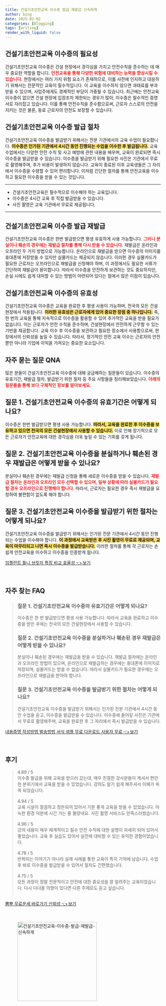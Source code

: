 ```yaml
---
title: 건설기초안전교육 이수증 발급 재발급 신속하게
author: bing
date: 2025-02-02
categories: [Blogging]
tags: [writing]
render_with_liquid: false
---
```



<h2 id='건설기초안전교육-이수증의-필요성'>건설기초안전교육 이수증의 필요성</h2>

<p>건설기초안전교육 이수증은 건설 현장에서 경각심을 가지고 안전수칙을 준수하는 데 매우 중요한 역할을 합니다. <b><span style="color: #ee2323;">안전교육을 통해 다양한 위험에 대비하는 능력을 향상시킬 수 있습니다.</span></b> 현장에서는 여러 가지 위험 요소가 존재하므로, 이를 사전에 인지하고 대응하기 위해서는 전문적인 교육이 필수적입니다. 이 교육을 이수하지 않으면 과태료를 부과받을 수 있으며, 사업주에게도 경제적인 부담이 가중될 수 있습니다. 최근에는 안전교육 이수증이 없으면 건설 현장에 입장조차 제한되는 경우가 많아, 이수증은 필수적인 증명서로 자리잡고 있습니다. 이를 통해 안전수칙을 준수함으로써, 근로자 스스로의 안전을 지키는 것은 물론, 동료 근로자의 안전도 보장할 수 있습니다.</p>

<h2 id='건설기초안전교육-이수증-발급-절차'>건설기초안전교육 이수증 발급 절차</h2>

<p>건설기초안전교육 이수증을 발급받기 위해서는 전문 기관에서의 교육 수업이 필요합니다. <b><span style="background-color: #ffe066;">이수증은 인가된 기관에서 4시간 동안 진행되는 수업을 이수한 후 발급됩니다.</span></b> 교육 수업에서는 다양한 안전 수칙 및 사고 예방에 관한 내용을 배우며, 교육이 완료되면 즉시 이수증을 발급받을 수 있습니다. 이수증을 발급받기 위해 필요한 사진은 기관에서 무료로 촬영해주며, 추가 비용이 발생하지 않습니다. 교육이 종료된 이후 교육생들은 그 자리에서 이수증을 수령할 수 있어 편리합니다. 이처럼 간단한 절차를 통해 안전교육을 이수하고 필요한 이수증을 받을 수 있는 것입니다.</p>

<hr />

<ul>
    <li>건설기초안전교육은 필수적으로 이수해야 하는 교육입니다.</li>
    <li>이수증은 4시간 교육 후 직접 발급받을 수 있습니다.</li>
    <li>사진 촬영은 교육 기관에서 무료로 제공됩니다.</li>
</ul>

<hr />

<h2 id='건설기초안전교육-이수증-발급-재발급'>건설기초안전교육 이수증 발급 재발급</h2>

<p>건설기초안전교육 이수증은 한번 발급받으면 평생 유효하게 사용 가능합니다. <b><span style="color: #ee2323;">그러나 분실이나 훼손의 경우에는 재발급 절차를 통해 다시 받을 수 있습니다.</span></b> 재발급은 온라인과 오프라인 두 가지 방법으로 가능합니다. 온라인으로 재발급을 받으면 이수증의 이미지를 휴대폰에 저장받을 수 있지만 실물카드는 제공되지 않습니다. 이러한 경우 실물카드가 필요한 근로자는 오프라인으로 재발급을 신청해야 하며, 이 과정에서도 필요한 서류가 간단하여 재발급이 용이합니다. 따라서 이수증을 안전하게 보관하는 것도 중요하지만, 손실 시에도 쉽게 대처할 수 있는 방법이 마련되어 있다는 점에서 많은 이점이 있습니다.</p>

<h2 id='건설기초안전교육-이수증의-유효성'>건설기초안전교육 이수증의 유효성</h2>

<p>건설기초안전교육 이수증은 교육을 완료한 후 평생 사용이 가능하며, 전국의 모든 건설현장에서 적용됩니다. <b><span style="background-color: #ffe066;">이러한 유효성은 근로자에게 있어 중요한 장점 중 하나입니다.</span></b> 즉, 한 번의 교육을 통해 지속적으로 이수증을 활용할 수 있어 추가적인 교육을 받을 필요가 없습니다. 이는 근로자가 안전 수칙을 준수하며, 건설현장에서 안전하게 근무할 수 있는 기반을 제공합니다. 교육 이수 후 이수증을 보관하고 필요한 장소에서 사용함으로써, 현장에서의 신뢰성을 높일 수 있습니다. 따라서, 정기적인 안전 교육 이수는 근로자의 안전뿐만 아니라 기업에 이익을 가져오는 중요한 요소입니다.</p>

<h2 id='자주-묻는-질문-QNA'>자주 묻는 질문 QNA</h2>

<p>많은 분들이 건설기초안전교육 이수증에 대해 궁금해하는 질문들이 있습니다. 이수증의 유효기간, 재발급 절차, 발급받기 위한 절차 등 주요 사항들을 정리해보았습니다. <b><span style="color: #ee2323;">아래의 질문들을 통해 보다 구체적인 정보를 알아보세요.</span></b></p>

<h2 id='자주-묻는-질문-질문1'>질문 1. 건설기초안전교육 이수증의 유효기간은 어떻게 되나요?</h2>

<p>이수증은 한번 발급받으면 평생 사용 가능합니다. <b><span style="background-color: #ffe066;">따라서, 교육을 완료한 후 이수증을 보유하고 있으면 전국의 모든 건설현장에서 사용할 수 있습니다.</span></b> 이로 인해 장기적으로 모든 근로자가 안전교육에 대한 경각심을 더욱 높일 수 있는 기회를 갖게 됩니다.</p>

<h2 id='자주-묻는-질문-질문2'>질문 2. 건설기초안전교육 이수증을 분실하거나 훼손된 경우 재발급은 어떻게 받을 수 있나요?</h2>

<p>분실이나 훼손된 경우에는 재발급 신청을 통해 새로운 이수증을 받을 수 있습니다. <b><span style="color: #ee2323;">재발급 절차는 온라인과 오프라인 모두 선택할 수 있으며, 일부 상황에 따라 실물카드가 필요할 경우 오프라인으로 진행해야 합니다.</span></b> 따라서, 근로자는 필요한 경우 즉시 재발급을 요청하여 불편함이 없도록 해야 합니다.</p>

<h2 id='자주-묻는-질문-질문3'>질문 3. 건설기초안전교육 이수증을 발급받기 위한 절차는 어떻게 되나요?</h2>

<p>건설기초안전교육 이수증을 발급받기 위해서는 인가된 전문 기관에서 4시간 동안 진행되는 수업을 이수해야 합니다. <b><span style="background-color: #ffe066;">이 과정에서 교육받은 후 사진 촬영이 무료로 제공되며, 교육이 마무리되고 나면 즉시 이수증을 발급받습니다.</span></b> 이러한 절차를 통해 각 근로자는 손쉽게 안전교육을 이수하고 이수증을 인증받게 됩니다.</p>


<p><a class="click-button" title="임플란트 틀니 브릿지 특징 비교 효율성" href="https://afficreate.github.io/posts/%EC%9E%84%ED%94%8C%EB%9E%80%ED%8A%B8-%ED%8B%80%EB%8B%88-%EB%B8%8C%EB%A6%BF%EC%A7%80-%ED%8A%B9%EC%A7%95-%EB%B9%84%EA%B5%90-%ED%9A%A8%EC%9C%A8%EC%84%B1/" rel="dofollow">임플란트 틀니 브릿지 특징 비교 효율성 👈 보기</a></p><br>
<h2 id='자주_찾는_FAQ'>자주 찾는 FAQ</h2>
<div itemscope="" itemtype="https://schema.org/FAQPage"> 
<blockquote> 
<div itemscope="" itemprop="mainEntity" itemtype="https://schema.org/Question"> 
<h3 itemprop="name">질문 1. 건설기초안전교육 이수증의 유효기간은 어떻게 되나요?</h3> 
<div itemscope="" itemprop="acceptedAnswer" itemtype="https://schema.org/Answer"> 
<span itemprop="text"> 
<p>이수증은 한 번 발급받으면 평생 사용 가능합니다. 따라서 교육을 완료하고 이수증을 받은 후에는 전국의 모든 건설현장에서 사용할 수 있습니다.</p> 
</span> 
</div> 
</div> 
<div itemscope="" itemprop="mainEntity" itemtype="https://schema.org/Question"> 
<h3 itemprop="name">질문 2. 건설기초안전교육 이수증을 분실하거나 훼손된 경우 재발급은 어떻게 받을 수 있나요?</h3> 
<div itemscope="" itemprop="acceptedAnswer" itemtype="https://schema.org/Answer"> 
<span itemprop="text"> 
<p>분실이나 훼손된 경우에는 재발급을 받을 수 있습니다. 재발급 절차에는 온라인과 오프라인 방법이 있으며, 온라인으로 재발급하는 경우에는 휴대폰에 이미지로 저장되며, 실물카드는 받을 수 없습니다. 따라서 실물카드가 필요한 경우에는 오프라인으로 재발급을 받아야 합니다.</p> 
</span> 
</div> 
</div> 
<div itemscope="" itemprop="mainEntity" itemtype="https://schema.org/Question"> 
<h3 itemprop="name">질문 3. 건설기초안전교육 이수증을 발급받기 위한 절차는 어떻게 되나요?</h3> 
<div itemscope="" itemprop="acceptedAnswer" itemtype="https://schema.org/Answer"> 
<span itemprop="text"> 
<p>건설기초안전교육 이수증을 발급받기 위해서는 인가된 전문 기관에서 4시간 동안 수업을 듣고, 이수증을 발급받을 수 있습니다. 이수증에 들어갈 사진은 기관에서 무료로 촬영해주며, 교육을 완료한 후 그 자리에서 즉시 발급받을 수 있습니다.</p> 
</span> 
</div> 
</div> 
</blockquote> 
</div>
<p><a class="click-button" title="내용증명 작성방법 발송방법 서식 샘플 무료 다운로드 사용자 무료" href="https://afficreate.github.io/posts/%EB%82%B4%EC%9A%A9%EC%A6%9D%EB%AA%85-%EC%9E%91%EC%84%B1%EB%B0%A9%EB%B2%95-%EB%B0%9C%EC%86%A1%EB%B0%A9%EB%B2%95-%EC%84%9C%EC%8B%9D-%EC%83%98%ED%94%8C-%EB%AC%B4%EB%A3%8C-%EB%8B%A4%EC%9A%B4%EB%A1%9C%EB%93%9C-%EC%82%AC%EC%9A%A9%EC%9E%90-%EB%AC%B4%EB%A3%8C/" rel="dofollow">내용증명 작성방법 발송방법 서식 샘플 무료 다운로드 사용자 무료 👈 보기</a></p><br>
<h2 id='후기'>후기</h2>
<div itemscope itemtype="https://schema.org/Product">
  <blockquote>
  <div itemprop="review" itemscope itemtype="https://schema.org/Review">
      <div itemprop="reviewRating" itemscope itemtype="https://schema.org/Rating"> <span itemprop="ratingValue">4.89</span> / <span itemprop="bestRating">5</span> </div>
      <span itemprop="reviewBody">이수증 발급을 위해 교육을 받으러 갔는데, 매우 친절한 강사분들이 계셔서 편안한 분위기에서 교육을 받을 수 있었습니다. 강의도 알기 쉽게 해주셔서 이해가 쏙쏙 되었습니다.</span>
  </div>
  <br>
  <div itemprop="review" itemscope itemtype="https://schema.org/Review">
      <div itemprop="reviewRating" itemscope itemtype="https://schema.org/Rating"> <span itemprop="ratingValue">4.94</span> / <span itemprop="bestRating">5</span> </div>
      <span itemprop="reviewBody">교육 시설이 깔끔하고 정돈되어 있어서 기분 좋게 교육을 받을 수 있었습니다. 아늑한 환경 덕분에 시간 가는 줄 몰랐네요. 사진 촬영 서비스도 만족스러웠습니다.</span>
  </div>
  <br>
  <div itemprop="review" itemscope itemtype="https://schema.org/Review">
      <div itemprop="reviewRating" itemscope itemtype="https://schema.org/Rating"> <span itemprop="ratingValue">4.96</span> / <span itemprop="bestRating">5</span> </div>
      <span itemprop="reviewBody">강의 내용이 매우 체계적이고 필수 안전 수칙에 대한 설명이 자세히 되어 있어서 좋았습니다. 교육 후 실습도 있어서 실전에 대비할 수 있는 유익한 경험이었습니다.</span>
  </div>
  <br>
  <div itemprop="review" itemscope itemtype="https://schema.org/Review">
      <div itemprop="reviewRating" itemscope itemtype="https://schema.org/Rating"> <span itemprop="ratingValue">4.78</span> / <span itemprop="bestRating">5</span> </div>
      <span itemprop="reviewBody">반복되는 이야기가 아니라 실제 사례를 통한 교육이 특히 기억에 남습니다. 수업 후 바로 이수증을 발급받을 수 있어서 절차도 간편했습니다.</span>
  </div>
  <br>
  <div itemprop="review" itemscope itemtype="https://schema.org/Review">
      <div itemprop="reviewRating" itemscope itemtype="https://schema.org/Rating"> <span itemprop="ratingValue">4.75</span> / <span itemprop="bestRating">5</span> </div>
      <span itemprop="reviewBody">모든 과정이 정말 전문적이고 안전에 대한 중요성을 잘 알려주는 교육이었습니다. 다시 다녀올 의향이 있다면 다른 주제로도 듣고 싶습니다.</span>
  </div>
  <br>
  </blockquote>
</div>
<p><a class="click-button" title="뽐뿌 무료운세 바로가기 신뢰성" href="https://afficreate.github.io/posts/%EB%BD%90%EB%BF%8C-%EB%AC%B4%EB%A3%8C%EC%9A%B4%EC%84%B8-%EB%B0%94%EB%A1%9C%EA%B0%80%EA%B8%B0-%EC%8B%A0%EB%A2%B0%EC%84%B1/" rel="dofollow">뽐뿌 무료운세 바로가기 신뢰성 👈 보기</a></p><br>
<figure class="image"><img src="https://afficreate.github.io/assets/img/thumbnail/건설기초안전교육-이수증-발급-재발급-신속하게.webp" alt="건설기초안전교육-이수증-발급-재발급-신속하게" width="256" height="256"></figure>